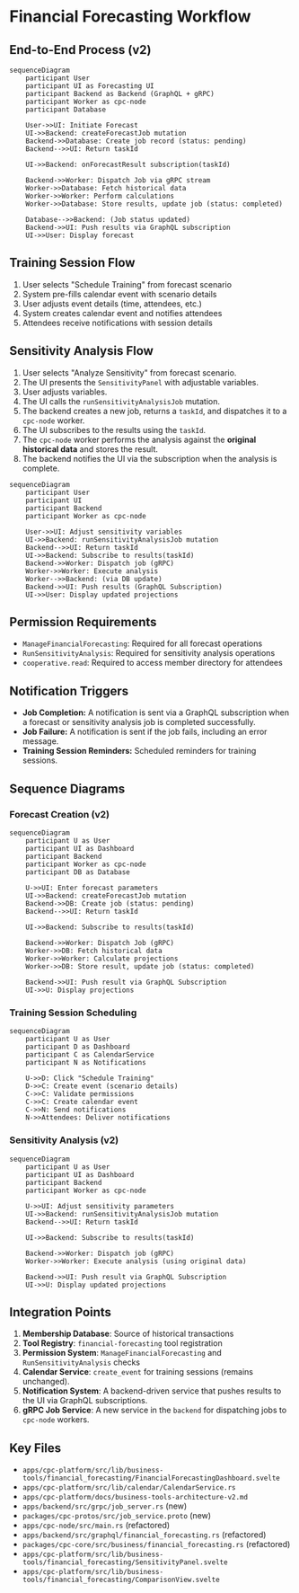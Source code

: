 # Financial Forecasting Workflow

## End-to-End Process (v2)
```mermaid
sequenceDiagram
    participant User
    participant UI as Forecasting UI
    participant Backend as Backend (GraphQL + gRPC)
    participant Worker as cpc-node
    participant Database

    User->>UI: Initiate Forecast
    UI->>Backend: createForecastJob mutation
    Backend->>Database: Create job record (status: pending)
    Backend-->>UI: Return taskId
    
    UI->>Backend: onForecastResult subscription(taskId)

    Backend->>Worker: Dispatch Job via gRPC stream
    Worker->>Database: Fetch historical data
    Worker->>Worker: Perform calculations
    Worker->>Database: Store results, update job (status: completed)
    
    Database-->>Backend: (Job status updated)
    Backend->>UI: Push results via GraphQL subscription
    UI->>User: Display forecast
```

## Training Session Flow
1. User selects "Schedule Training" from forecast scenario
2. System pre-fills calendar event with scenario details
3. User adjusts event details (time, attendees, etc.)
4. System creates calendar event and notifies attendees
5. Attendees receive notifications with session details

## Sensitivity Analysis Flow
1. User selects "Analyze Sensitivity" from forecast scenario.
2. The UI presents the `SensitivityPanel` with adjustable variables.
3. User adjusts variables.
4. The UI calls the `runSensitivityAnalysisJob` mutation.
5. The backend creates a new job, returns a `taskId`, and dispatches it to a `cpc-node` worker.
6. The UI subscribes to the results using the `taskId`.
7. The `cpc-node` worker performs the analysis against the **original historical data** and stores the result.
8. The backend notifies the UI via the subscription when the analysis is complete.

```mermaid
sequenceDiagram
    participant User
    participant UI
    participant Backend
    participant Worker as cpc-node

    User->>UI: Adjust sensitivity variables
    UI->>Backend: runSensitivityAnalysisJob mutation
    Backend-->>UI: Return taskId
    UI->>Backend: Subscribe to results(taskId)
    Backend->>Worker: Dispatch job (gRPC)
    Worker->>Worker: Execute analysis
    Worker-->>Backend: (via DB update)
    Backend->>UI: Push results (GraphQL Subscription)
    UI->>User: Display updated projections
```

## Permission Requirements
- `ManageFinancialForecasting`: Required for all forecast operations
- `RunSensitivityAnalysis`: Required for sensitivity analysis operations
- `cooperative.read`: Required to access member directory for attendees

## Notification Triggers
- **Job Completion:** A notification is sent via a GraphQL subscription when a forecast or sensitivity analysis job is completed successfully.
- **Job Failure:** A notification is sent if the job fails, including an error message.
- **Training Session Reminders:** Scheduled reminders for training sessions.

## Sequence Diagrams

### Forecast Creation (v2)
```mermaid
sequenceDiagram
    participant U as User
    participant UI as Dashboard
    participant Backend
    participant Worker as cpc-node
    participant DB as Database

    U->>UI: Enter forecast parameters
    UI->>Backend: createForecastJob mutation
    Backend->>DB: Create job (status: pending)
    Backend-->>UI: Return taskId
    
    UI->>Backend: Subscribe to results(taskId)
    
    Backend->>Worker: Dispatch Job (gRPC)
    Worker->>DB: Fetch historical data
    Worker->>Worker: Calculate projections
    Worker->>DB: Store result, update job (status: completed)
    
    Backend->>UI: Push result via GraphQL Subscription
    UI->>U: Display projections
```

### Training Session Scheduling
```mermaid
sequenceDiagram
    participant U as User
    participant D as Dashboard
    participant C as CalendarService
    participant N as Notifications
    
    U->>D: Click "Schedule Training"
    D->>C: Create event (scenario details)
    C->>C: Validate permissions
    C->>C: Create calendar event
    C->>N: Send notifications
    N->>Attendees: Deliver notifications
```

### Sensitivity Analysis (v2)
```mermaid
sequenceDiagram
    participant U as User
    participant UI as Dashboard
    participant Backend
    participant Worker as cpc-node
    
    U->>UI: Adjust sensitivity parameters
    UI->>Backend: runSensitivityAnalysisJob mutation
    Backend-->>UI: Return taskId
    
    UI->>Backend: Subscribe to results(taskId)
    
    Backend->>Worker: Dispatch job (gRPC)
    Worker->>Worker: Execute analysis (using original data)
    
    Backend->>UI: Push result via GraphQL Subscription
    UI->>U: Display updated projections
```

## Integration Points
1. **Membership Database**: Source of historical transactions
2. **Tool Registry**: `financial-forecasting` tool registration
3. **Permission System**: `ManageFinancialForecasting` and `RunSensitivityAnalysis` checks
4. **Calendar Service**: `create_event` for training sessions (remains unchanged).
5. **Notification System**: A backend-driven service that pushes results to the UI via GraphQL subscriptions.
6. **gRPC Job Service**: A new service in the `backend` for dispatching jobs to `cpc-node` workers.

## Key Files
- `apps/cpc-platform/src/lib/business-tools/financial_forecasting/FinancialForecastingDashboard.svelte`
- `apps/cpc-platform/src/lib/calendar/CalendarService.rs`
- `apps/cpc-platform/docs/business-tools-architecture-v2.md`
- `apps/backend/src/grpc/job_server.rs` (new)
- `packages/cpc-protos/src/job_service.proto` (new)
- `apps/cpc-node/src/main.rs` (refactored)
- `apps/backend/src/graphql/financial_forecasting.rs` (refactored)
- `packages/cpc-core/src/business/financial_forecasting.rs` (refactored)
- `apps/cpc-platform/src/lib/business-tools/financial_forecasting/SensitivityPanel.svelte`
- `apps/cpc-platform/src/lib/business-tools/financial_forecasting/ComparisonView.svelte`